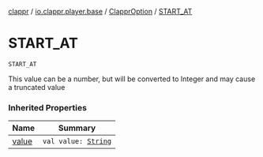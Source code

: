 [clappr](../../index.md) / [io.clappr.player.base](../index.md) / [ClapprOption](index.md) / [START_AT](./-s-t-a-r-t_-a-t.md)

# START_AT

`START_AT`

This value can be a number, but will be converted to Integer and may cause a truncated value

### Inherited Properties

| Name | Summary |
|---|---|
| [value](value.md) | `val value: `[`String`](https://kotlinlang.org/api/latest/jvm/stdlib/kotlin/-string/index.html) |
